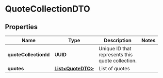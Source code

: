 

# QuoteCollectionDTO


## Properties

| Name | Type | Description | Notes |
|------------ | ------------- | ------------- | -------------|
|**quoteCollectionId** | **UUID** | Unique ID that represents this quote collection. |  |
|**quotes** | [**List&lt;QuoteDTO&gt;**](QuoteDTO.md) | List of quotes |  |



